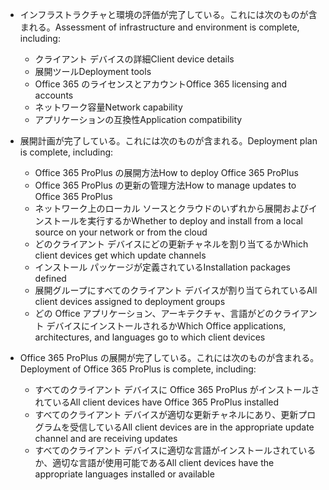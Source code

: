 - <span data-ttu-id="10e97-101">インフラストラクチャと環境の評価が完了している。これには次のものが含まれる。</span><span class="sxs-lookup"><span data-stu-id="10e97-101">Assessment of infrastructure and environment is complete, including:</span></span>

    - <span data-ttu-id="10e97-102">クライアント デバイスの詳細</span><span class="sxs-lookup"><span data-stu-id="10e97-102">Client device details</span></span>
    - <span data-ttu-id="10e97-103">展開ツール</span><span class="sxs-lookup"><span data-stu-id="10e97-103">Deployment tools</span></span>
    - <span data-ttu-id="10e97-104">Office 365 のライセンスとアカウント</span><span class="sxs-lookup"><span data-stu-id="10e97-104">Office 365 licensing and accounts</span></span>
    - <span data-ttu-id="10e97-105">ネットワーク容量</span><span class="sxs-lookup"><span data-stu-id="10e97-105">Network capability</span></span>
    - <span data-ttu-id="10e97-106">アプリケーションの互換性</span><span class="sxs-lookup"><span data-stu-id="10e97-106">Application compatibility</span></span>

- <span data-ttu-id="10e97-107">展開計画が完了している。これには次のものが含まれる。</span><span class="sxs-lookup"><span data-stu-id="10e97-107">Deployment plan is complete, including:</span></span>

    - <span data-ttu-id="10e97-108">Office 365 ProPlus の展開方法</span><span class="sxs-lookup"><span data-stu-id="10e97-108">How to deploy Office 365 ProPlus</span></span>
    - <span data-ttu-id="10e97-109">Office 365 ProPlus の更新の管理方法</span><span class="sxs-lookup"><span data-stu-id="10e97-109">How to manage updates to Office 365 ProPlus</span></span>
    - <span data-ttu-id="10e97-110">ネットワーク上のローカル ソースとクラウドのいずれから展開およびインストールを実行するか</span><span class="sxs-lookup"><span data-stu-id="10e97-110">Whether to deploy and install from a local source on your network or from the cloud</span></span>
    - <span data-ttu-id="10e97-111">どのクライアント デバイスにどの更新チャネルを割り当てるか</span><span class="sxs-lookup"><span data-stu-id="10e97-111">Which client devices get which update channels</span></span>
    - <span data-ttu-id="10e97-112">インストール パッケージが定義されている</span><span class="sxs-lookup"><span data-stu-id="10e97-112">Installation packages defined</span></span>
    - <span data-ttu-id="10e97-113">展開グループにすべてのクライアント デバイスが割り当てられている</span><span class="sxs-lookup"><span data-stu-id="10e97-113">All client devices assigned to deployment groups</span></span>
    - <span data-ttu-id="10e97-114">どの Office アプリケーション、アーキテクチャ、言語がどのクライアント デバイスにインストールされるか</span><span class="sxs-lookup"><span data-stu-id="10e97-114">Which Office applications, architectures, and languages go to which client devices</span></span>

- <span data-ttu-id="10e97-115">Office 365 ProPlus の展開が完了している。これには次のものが含まれる。</span><span class="sxs-lookup"><span data-stu-id="10e97-115">Deployment of Office 365 ProPlus is complete, including:</span></span>

    - <span data-ttu-id="10e97-116">すべてのクライアント デバイスに Office 365 ProPlus がインストールされている</span><span class="sxs-lookup"><span data-stu-id="10e97-116">All client devices have Office 365 ProPlus installed</span></span>
    - <span data-ttu-id="10e97-117">すべてのクライアント デバイスが適切な更新チャネルにあり、更新プログラムを受信している</span><span class="sxs-lookup"><span data-stu-id="10e97-117">All client devices are in the appropriate update channel and are receiving updates</span></span>
    - <span data-ttu-id="10e97-118">すべてのクライアント デバイスに適切な言語がインストールされているか、適切な言語が使用可能である</span><span class="sxs-lookup"><span data-stu-id="10e97-118">All client devices have the appropriate languages installed or available</span></span>
